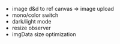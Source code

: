 - image d&d to ref canvas => image upload
- mono/color switch
- dark/light mode
- resize observer
- imgData size optimization
